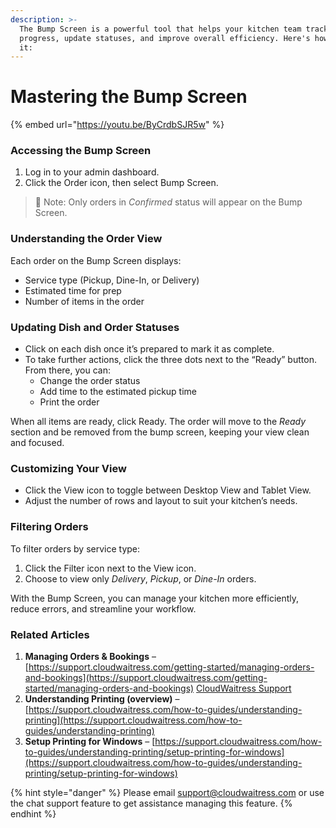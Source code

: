 ```yaml
---
description: >-
  The Bump Screen is a powerful tool that helps your kitchen team track order
  progress, update statuses, and improve overall efficiency. Here's how to use
  it:
---
```


# Mastering the Bump Screen

{% embed url="https://youtu.be/ByCrdbSJR5w" %}

### Accessing the Bump Screen

1. Log in to your admin dashboard.
2. Click the Order icon, then select Bump Screen.

> 📌 Note: Only orders in _Confirmed_ status will appear on the Bump Screen.

### Understanding the Order View

Each order on the Bump Screen displays:

* Service type (Pickup, Dine-In, or Delivery)
* Estimated time for prep
* Number of items in the order

### Updating Dish and Order Statuses&#x20;

* Click on each dish once it’s prepared to mark it as complete.
* To take further actions, click the three dots next to the “Ready” button. From there, you can:
  * Change the order status
  * Add time to the estimated pickup time
  * Print the order

When all items are ready, click Ready. The order will move to the _Ready_ section and be removed from the bump screen, keeping your view clean and focused.

### Customizing Your View

* Click the View icon to toggle between Desktop View and Tablet View.
* Adjust the number of rows and layout to suit your kitchen’s needs.

### Filtering Orders

To filter orders by service type:

1. Click the Filter icon next to the View icon.
2. Choose to view only _Delivery_, _Pickup_, or _Dine-In_ orders.



With the Bump Screen, you can manage your kitchen more efficiently, reduce errors, and streamline your workflow.



### Related Articles

1. **Managing Orders & Bookings** – [https://support.cloudwaitress.com/getting-started/managing-orders-and-bookings](https://support.cloudwaitress.com/getting-started/managing-orders-and-bookings) [CloudWaitress Support](https://support.cloudwaitress.com/getting-started/managing-orders-and-bookings?utm_source=chatgpt.com)
2. **Understanding Printing (overview)** – [https://support.cloudwaitress.com/how-to-guides/understanding-printing](https://support.cloudwaitress.com/how-to-guides/understanding-printing)
3. **Setup Printing for Windows** – [https://support.cloudwaitress.com/how-to-guides/understanding-printing/setup-printing-for-windows](https://support.cloudwaitress.com/how-to-guides/understanding-printing/setup-printing-for-windows)





{% hint style="danger" %}
Please email [support@cloudwaitress.com](mailto:support@cloudwaitress.com) or use the chat support feature to get assistance managing this feature.
{% endhint %}

